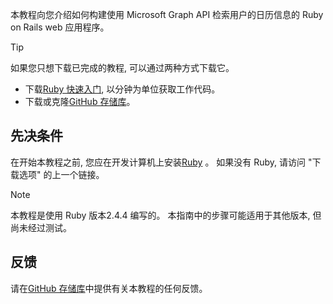 <!-- markdownlint-disable MD002 MD041 -->

本教程向您介绍如何构建使用 Microsoft Graph API 检索用户的日历信息的 Ruby on Rails web 应用程序。

> [!TIP]
> 如果您只想下载已完成的教程, 可以通过两种方式下载它。
>
> - 下载[Ruby 快速入门](https://developer.microsoft.com/graph/quick-start?platform=option-ruby), 以分钟为单位获取工作代码。
> - 下载或克隆[GitHub 存储库](https://github.com/microsoftgraph/msgraph-training-rubyrailsapp)。

## <a name="prerequisites"></a>先决条件

在开始本教程之前, 您应在开发计算机上安装[Ruby](https://www.ruby-lang.org/en/downloads/) 。 如果没有 Ruby, 请访问 "下载选项" 的上一个链接。

> [!NOTE]
> 本教程是使用 Ruby 版本2.4.4 编写的。 本指南中的步骤可能适用于其他版本, 但尚未经过测试。

## <a name="feedback"></a>反馈

请在[GitHub 存储库](https://github.com/microsoftgraph/msgraph-training-rubyrailsapp)中提供有关本教程的任何反馈。